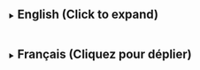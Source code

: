 <details>

<summary><h2 style="display: inline-block">English (Click to expand)</h2></summary>

# Guide to Compiling Python Application for Intel Mac on M1, M2, or M3 Mac

This guide details the process of creating an Intel 64-bit Conda environment in your project folder on an Apple Silicon Mac, and compiling a Python application for the Intel architecture.

## Table of Contents

1. [Installing Miniconda](#installing-miniconda)
2. [Configuring the Shell Environment](#configuring-the-shell-environment)
3. [Creating an Intel 64-bit Conda Environment in the Project Folder](#creating-an-intel-64-bit-conda-environment-in-the-project-folder)
4. [Installing Dependencies](#installing-dependencies)
5. [Compiling the Application](#compiling-the-application)

## Installing Miniconda

1. Install Miniconda by running the downloaded bash script:

```bash
mkdir -p ~/miniconda3
curl https://repo.anaconda.com/miniconda/Miniconda3-latest-MacOSX-arm64.sh -o ~/miniconda3/miniconda.sh
bash ~/miniconda3/miniconda.sh -b -u -p ~/miniconda3
rm ~/miniconda3/miniconda.sh
```

2. Initialize it in your bash and/or zsh shell:

```bash
~/miniconda3/bin/conda init bash
```

and/or

```bash
~/miniconda3/bin/conda init zsh
```

3. Disable automatic activation to avoid interference if you have already installed Python:

```bash
~/miniconda3/bin/conda config --set auto_activate_base false
```

## Configuring the Shell Environment

1. Edit your `~/.bash_profile` (for Bash) and/or `~/.zshrc` (for Zsh) file and add the following lines:

   ```bash
   export PATH="$HOME/miniconda3/bin:$PATH"
   alias activate_conda='eval "$(/Users/your_username/miniconda3/bin/conda shell.YOUR_SHELL_NAME hook)"'
   ```

   Replace `your_username` with your actual username.
   Replace `YOUR_SHELL_NAME` with `bash` or `zsh` depending on your shell.

2. Reload your configuration file according to the shell you initialized and configured:

   ```bash
   source ~/.bash_profile
   ```

   and/or

   ```bash
   source ~/.zshrc
   ```

## Creating an Intel 64-bit Conda Environment in the Project Folder

1. Navigate to your project folder:

   ```bash
   cd /path/to/your/project
   ```

2. Activate Conda in the project folder:

   ```bash
   activate_conda
   ```

3. Create a new Intel 64-bit environment in the project folder:

   ```bash
   CONDA_SUBDIR=osx-64 conda create -p ./intel64_env python=3.12
   ```

   Replace 3.12 with your desired Python version.

4. Activate the environment:

   ```bash
   conda activate ./intel64_env
   ```

5. Configure the environment to always use Intel 64-bit packages:

   ```bash
   conda config --env --set subdir osx-64
   ```

6. Verify the architecture:

   ```bash
   python -c "import platform; print(platform.machine())"
   ```

   This should display "x86_64".

## Installing Dependencies

1. Install all necessary dependencies in the environment.

Even if you have previously installed dependencies in the main environment, you will need to reinstall them in the Intel 64-bit environment.

```bash
conda install -y tk requests keyring pyinstaller Pillow
```

Install ttkbootstrap and pyinstaller via pip:

```bash
pip install ttkbootstrap
```

2. Verify that everything is correctly installed:

```bash
python -c "import tkinter, requests, keyring, ttkbootstrap, PIL, PyInstaller; print('Everything is installed correctly!')"
```

## Compiling the Application

1. Make sure you are in your project folder and the environment is activated.

2. Compile the application:

   ```bash
   pyinstaller DelugeManager.spec
   ```

3. The compiled executable will be in the `dist` folder. You will also have a DelugeManager file without extension, which is the terminal version.

4. Verify the architecture of the executable:

   ```bash
   file dist/DelugeManager
   ```

   This should display "Mach-O 64-bit executable x86_64".

5. To exit the Conda environment, run:

   ```bash
   conda deactivate
   ```

6. If you no longer need the virtual environment, you can remove it to clean up your project:

```bash
conda env remove --name intel64_env
rm -rf ./intel64_env
```

## Important Notes

- Make sure you are always in the Intel 64-bit Conda environment when compiling.
- The generated executable will work on Intel Macs and on M1 Macs via Rosetta 2.
- Always test the compiled application on different systems to ensure compatibility.
- If you move the project, you'll need to recreate the environment as it's specific to the project folder.
- You can create the DMG with the provided script even in your usual environment (no need for the Intel 64-bit environment).
- Feel free to adapt these instructions to your own projects and needs!

By following these steps, you should be able to successfully compile your Python application for the Intel architecture, even on an Apple Silicon Mac, with the environment confined to your project folder.

</details>

<details>

<summary><h2 style="display: inline-block">Français (Cliquez pour déplier)</h2></summary>

# Guide de compilation de l'application Python pour Intel Mac sur Mac M1, M2 ou M3

Ce guide détaille le processus de création d'un environnement Conda Intel 64-bit dans le dossier de votre projet sur un Mac Apple Silicon, et la compilation d'une application Python pour l'architecture Intel.

## Table des matières

1. [Installation de Miniconda](#installation-de-miniconda)
2. [Configuration de l'environnement shell](#configuration-de-lenvironnement-shell)
3. [Création d'un environnement virtuel Conda Intel 64-bit dans le dossier du projet](#création-dun-environnement-conda-intel-64-bit-dans-le-dossier-du-projet)
4. [Installation des dépendances](#installation-des-dépendances)
5. [Compilation de l'application](#compilation-de-lapplication)

## Installation de Miniconda

1. Installez Miniconda en exécutant le script bash téléchargé :

```bash
mkdir -p ~/miniconda3
curl https://repo.anaconda.com/miniconda/Miniconda3-latest-MacOSX-arm64.sh -o ~/miniconda3/miniconda.sh
bash ~/miniconda3/miniconda.sh -b -u -p ~/miniconda3
rm ~/miniconda3/miniconda.sh
```

2. Initialisez-le dans votre shell bash et/ou zsh :

```bash
~/miniconda3/bin/conda init bash
```

et/ou

```bash
~/miniconda3/bin/conda init zsh
```

3. Désactivez l'activation automatique pour ne pas interférer si vous avez déjà installé python

```bash
~/miniconda3/bin/conda config --set auto_activate_base false
```

## Configuration de l'environnement shell

1. Éditez votre fichier `~/.bash_profile` (pour Bash) et/ou `~/.zshrc` (pour Zsh) et ajoutez les lignes suivantes :

   ```bash
   export PATH="$HOME/miniconda3/bin:$PATH"
   alias activate_conda='eval "$(/Users/votre_nom_d_utilisateur/miniconda3/bin/conda shell.YOUR_SHELL_NAME hook)"'
   ```

   Remplacez votre_nom_d_utilisateur par votre nom d'utilisateur
   Remplacez `YOUR_SHELL_NAME` par `bash` ou `zsh` selon votre shell.

2. Rechargez votre fichier de configuration selon le shell que vous avez initialisé et configuré:

   ```bash
   source ~/.bash_profile
   ```

   et/ou

   ```bash
   source ~/.zshrc
   ```

## Création d'un environnement virtuel Conda Intel 64-bit dans le dossier du projet

1. Naviguez vers le dossier de votre projet :

   ```bash
   cd /chemin/vers/votre/projet
   ```

2. Activez Conda dans le dossier du projet :

   ```bash
   activate_conda
   ```

3. Créez un nouvel environnement Intel 64-bit dans le dossier du projet :

   ```bash
   CONDA_SUBDIR=osx-64 conda create -p ./intel64_env python=3.12
   ```

   Remplacez 3.12 par la version de Python souhaitée

4. Activez l'environnement :

   ```bash
   conda activate ./intel64_env
   ```

5. Configurez l'environnement pour toujours utiliser les packages Intel 64-bit :

   ```bash
   conda config --env --set subdir osx-64
   ```

6. Vérifiez l'architecture :

   ```bash
   python -c "import platform; print(platform.machine())"
   ```

   Cela devrait afficher "x86_64".

## Installation des dépendances

1. Installez toutes les dépendances nécessaires dans l'environnement.

Même si vous avez déjà installé les dépendances précédemment dans l'environnement principal, vous devrez les réinstaller dans l'environnement Intel 64-bit.

```bash
conda install -y tk requests keyring pyinstaller Pillow
```

Installez ttkbootstrap et pyinstaller via pip :

```bash
pip install ttkbootstrap
```

2. Vérifiez que tout est correctement installé :

```bash
python -c "import tkinter, requests, keyring, ttkbootstrap, PIL, PyInstaller; print('Tout est installé correctement!')"
```

## Compilation de l'application

1. Assurez-vous d'être dans le dossier de votre projet et que l'environnement est activé.

2. Compilez l'application :

   ```bash
   pyinstaller DelugeManager.spec
   ```

3. L'exécutable compilé se trouvera dans le dossier `dist`. Vous aurez également un fichier DelugeManager sans extension, la version pour terminal.

4. Vérifier l'architecture de l'exécutable :

   ```bash
   file dist/DelugeManager
   ```

   Cela devrait afficher "Mach-O 64-bit executable x86_64".

5. Pour quitter l'environnement Conda, exécutez :

   ```bash
   conda deactivate
   ```

6. Si vous n'avez plus besoin de L'environnement virtuel, vous pouvez le supprimer pour nettoyer votre projet :

```bash
conda env remove --name intel64_env
rm -rf ./intel64_env
```

## Notes importantes

- Assurez-vous d'être toujours dans l'environnement Conda Intel 64-bit lors de la compilation.
- L'exécutable généré fonctionnera sur les Macs Intel et sur les Macs M1 via Rosetta 2.
- Testez toujours l'application compilée sur différents systèmes pour assurer la compatibilité.
- Si vous déplacez le projet, vous devrez recréer l'environnement car il est spécifique au dossier du projet.
- vous pouvez créer le DMG avec le script fourni même dans votre environnement habituel (pas besoin de l'environnement Intel 64-bit)
- N'hésitez pas à adapter ces instructions à vos propres projets et besoins !

En suivant ces étapes, vous devriez être en mesure de compiler avec succès votre application Python pour l'architecture Intel, même sur un Mac Apple Silicon, avec l'environnement confiné au dossier de votre projet.

</details>
